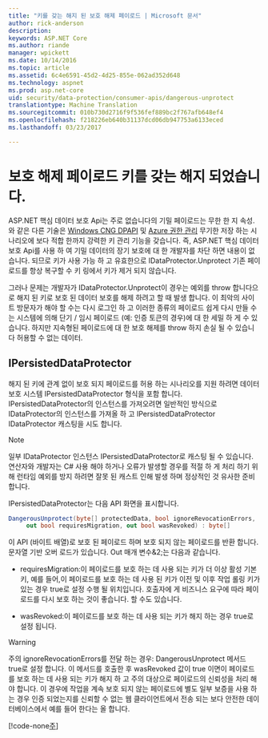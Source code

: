 ```yaml
---
title: "키를 갖는 해지 된 보호 해제 페이로드 | Microsoft 문서"
author: rick-anderson
description: 
keywords: ASP.NET Core
ms.author: riande
manager: wpickett
ms.date: 10/14/2016
ms.topic: article
ms.assetid: 6c4e6591-45d2-4d25-855e-062ad352d648
ms.technology: aspnet
ms.prod: asp.net-core
uid: security/data-protection/consumer-apis/dangerous-unprotect
translationtype: Machine Translation
ms.sourcegitcommit: 010b730d2716f9f536fef889bc2f767afb648ef4
ms.openlocfilehash: f218226eb640b31137dcd06db947753a6133eced
ms.lasthandoff: 03/23/2017

---
```

# <a name="unprotecting-payloads-whose-keys-have-been-revoked"></a>보호 해제 페이로드 키를 갖는 해지 되었습니다.

<a name=data-protection-consumer-apis-dangerous-unprotect></a>

ASP.NET 핵심 데이터 보호 Api는 주로 없습니다의 기밀 페이로드는 무한 한 지 속성. 와 같은 다른 기술은 [Windows CNG DPAPI](https://msdn.microsoft.com/en-us/library/windows/desktop/hh706794%28v=vs.85%29.aspx) 및 [Azure 권한 관리](https://technet.microsoft.com/en-us/library/jj585024.aspx) 무기한 저장 하는 시나리오에 보다 적합 한까지 강력한 키 관리 기능을 갖습니다. 즉, ASP.NET 핵심 데이터 보호 Api를 사용 하 여 기밀 데이터의 장기 보호에 대 한 개발자를 차단 하면 내용이 없습니다. 되므로 키가 사용 가능 하 고 유효한으로 IDataProtector.Unprotect 기존 페이로드를 항상 복구할 수 키 링에서 키가 제거 되지 않습니다.

그러나 문제는 개발자가 IDataProtector.Unprotect이 경우는 예외를 throw 합니다으로 해지 된 키로 보호 된 데이터 보호를 해제 하려고 할 때 발생 합니다. 이 최악의 사이트 방문자가 해야 할 수는 다시 로그인 하 고 이러한 종류의 페이로드 쉽게 다시 만들 수는 시스템에 의해 단기 / 임시 페이로드 (예: 인증 토큰의 경우)에 대 한 세밀 하 게 수 있습니다. 하지만 지속형된 페이로드에 대 한 보호 해제를 throw 하지 손실 될 수 있습니다 허용할 수 없는 데이터.

## <a name="ipersisteddataprotector"></a>IPersistedDataProtector

해지 된 키에 관계 없이 보호 되지 페이로드를 허용 하는 시나리오를 지원 하려면 데이터 보호 시스템 IPersistedDataProtector 형식을 포함 합니다. IPersistedDataProtector의 인스턴스를 가져오려면 일반적인 방식으로 IDataProtector의 인스턴스를 가져올 하 고 IPersistedDataProtector IDataProtector 캐스팅을 시도 합니다.

> [!NOTE]
> 일부 IDataProtector 인스턴스 IPersistedDataProtector로 캐스팅 될 수 있습니다. 연산자와 개발자는 C# 사용 해야 하거나 오류가 발생할 경우를 적절 하 게 처리 하기 위해 런타임 예외를 방지 하려면 잘못 된 캐스트 인해 발생 하며 정상적인 것 유사한 준비 합니다.

IPersistedDataProtector는 다음 API 화면을 표시합니다.

```csharp
DangerousUnprotect(byte[] protectedData, bool ignoreRevocationErrors,
     out bool requiresMigration, out bool wasRevoked) : byte[]
   ```

이 API (바이트 배열)로 보호 된 페이로드 하며 보호 되지 않는 페이로드를 반환 합니다. 문자열 기반 오버 로드가 있습니다. Out 매개 변수&2;는 다음과 같습니다.

* requiresMigration:이 페이로드를 보호 하는 데 사용 되는 키가 더 이상 활성 기본 키, 예를 들어,이 페이로드를 보호 하는 데 사용 된 키가 이전 및 이후 작업 롤링 키가 있는 경우 true로 설정 수행 될 위치입니다. 호출자에 게 비즈니스 요구에 따라 페이로드를 다시 보호 하는 것이 좋습니다. 할 수도 있습니다.

* wasRevoked:이 페이로드를 보호 하는 데 사용 되는 키가 해지 하는 경우 true로 설정 됩니다.

>[!WARNING]
> 주의 ignoreRevocationErrors를 전달 하는 경우: DangerousUnprotect 메서드 true로 설정 합니다. 이 메서드를 호출한 후 wasRevoked 값이 true 이면이 페이로드를 보호 하는 데 사용 되는 키가 해지 하 고 주의 대상으로 페이로드의 신뢰성을 처리 해야 합니다. 이 경우에 작업을 계속 보호 되지 않는 페이로드에 별도 일부 보증을 사용 하는 경우 인증 되었는지를 신뢰할 수 없는 웹 클라이언트에서 전송 되는 보다 안전한 데이터베이스에서 예를 들어 한다는 올 합니다.

[!code-none[주](dangerous-unprotect/samples/dangerous-unprotect.cs)]

